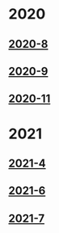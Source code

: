 # 2020

## [2020-8](/数据结构算法/每日一题/2020/2020-8/index.md)   

## [2020-9 ](/数据结构算法/每日一题/2020/2020-9/index.md)

## [2020-11](/数据结构算法/每日一题/2020/2020-11/index.md)
 

# 2021  

## [2021-4](/数据结构算法/每日一题/2021/2021-4.md)

## [2021-6](/数据结构算法/每日一题/2021/2021-6.md)

## [2021-7](/数据结构算法/每日一题/2021/2021-7.md)
